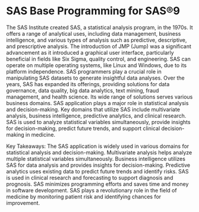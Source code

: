 
# SAS Base Programming for SAS®9

The SAS Institute created SAS, a statistical analysis program, in the 1970s. It offers a range of analytical uses, including data management, business intelligence, and various types of analysis such as predictive, descriptive, and prescriptive analysis. The introduction of JMP (Jump) was a significant advancement as it introduced a graphical user interface, particularly beneficial in fields like Six Sigma, quality control, and engineering. SAS can operate on multiple operating systems, like Linux and Windows, due to its platform independence. SAS programmers play a crucial role in manipulating SAS datasets to generate insightful data analyses. Over the years, SAS has expanded its offerings, providing solutions for data governance, data quality, big data analytics, text mining, fraud management, and health science. Its wide range of solutions serves various business domains. SAS application plays a major role in statistical analysis and decision-making. Key domains that utilize SAS include multivariate analysis, business intelligence, predictive analytics, and clinical research. SAS is used to analyze statistical variables simultaneously, provide insights for decision-making, predict future trends, and support clinical decision-making in medicine.

Key Takeaways:
    The SAS application is widely used in various domains for statistical analysis and decision-making.
    Multivariate analysis helps analyze multiple statistical variables simultaneously.
    Business intelligence utilizes SAS for data analysis and provides insights for decision-making.
    Predictive analytics uses existing data to predict future trends and identify risks.
    SAS is used in clinical research and forecasting to support diagnosis and prognosis.
    SAS minimizes programming efforts and saves time and money in software development.
    SAS plays a revolutionary role in the field of medicine by monitoring patient risk and identifying chances for improvement.
